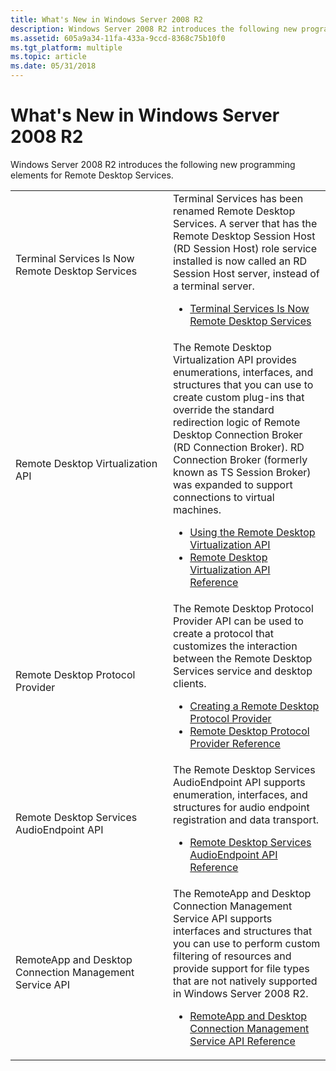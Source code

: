 ```yaml
---
title: What's New in Windows Server 2008 R2
description: Windows Server 2008 R2 introduces the following new programming elements for Remote Desktop Services.
ms.assetid: 605a9a34-11fa-433a-9ccd-8368c75b10f0
ms.tgt_platform: multiple
ms.topic: article
ms.date: 05/31/2018
---
```


# What's New in Windows Server 2008 R2

Windows Server 2008 R2 introduces the following new programming elements for Remote Desktop Services.



<table>
<colgroup>
<col style="width: 50%" />
<col style="width: 50%" />
</colgroup>
<tbody>
<tr class="odd">
<td>Terminal Services Is Now Remote Desktop Services<br/></td>
<td>Terminal Services has been renamed Remote Desktop Services. A server that has the Remote Desktop Session Host (RD Session Host) role service installed is now called an RD Session Host server, instead of a terminal server.<br/>
<ul>
<li><a href="terminal-services-is-now-remote-desktop-services.md">Terminal Services Is Now Remote Desktop Services</a></li>
</ul></td>
</tr>
<tr class="even">
<td>Remote Desktop Virtualization API<br/></td>
<td>The Remote Desktop Virtualization API provides enumerations, interfaces, and structures that you can use to create custom plug-ins that override the standard redirection logic of Remote Desktop Connection Broker (RD Connection Broker). RD Connection Broker (formerly known as TS Session Broker) was expanded to support connections to virtual machines.<br/>
<ul>
<li><a href="using-the-remote-desktop-virtualization-api.md">Using the Remote Desktop Virtualization API</a></li>
<li><a href="terminal-services-virtualization-api-reference.md">Remote Desktop Virtualization API Reference</a></li>
</ul></td>
</tr>
<tr class="odd">
<td>Remote Desktop Protocol Provider<br/></td>
<td>The Remote Desktop Protocol Provider API can be used to create a protocol that customizes the interaction between the Remote Desktop Services service and desktop clients.<br/>
<ul>
<li><a href="creating-a-custom-remote-protocol.md">Creating a Remote Desktop Protocol Provider</a></li>
<li><a href="custom-remote-protocol-reference.md">Remote Desktop Protocol Provider Reference</a></li>
</ul></td>
</tr>
<tr class="even">
<td>Remote Desktop Services AudioEndpoint API<br/></td>
<td>The Remote Desktop Services AudioEndpoint API supports enumeration, interfaces, and structures for audio endpoint registration and data transport.<br/>
<ul>
<li><a href="terminal-services-audioendpoint-api-reference.md">Remote Desktop Services AudioEndpoint API Reference</a></li>
</ul></td>
</tr>
<tr class="odd">
<td>RemoteApp and Desktop Connection Management Service API<br/></td>
<td>The RemoteApp and Desktop Connection Management Service API supports interfaces and structures that you can use to perform custom filtering of resources and provide support for file types that are not natively supported in Windows Server 2008 R2.<br/>
<ul>
<li><a href="centralized-publishing-api-reference.md">RemoteApp and Desktop Connection Management Service API Reference</a></li>
</ul></td>
</tr>
</tbody>
</table>



 

 

 





